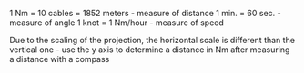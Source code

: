 
1 Nm = 10 cables = 1852 meters - measure of distance
1 min. = 60 sec. - measure of angle
1 knot = 1 Nm/hour - measure of speed

Due to the scaling of the projection, the horizontal scale is different than the vertical one - use the y axis to determine a distance in Nm after measuring a distance with a compass